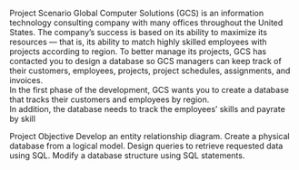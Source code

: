 Project Scenario
Global Computer Solutions (GCS) is an information technology consulting company with many offices throughout the United States. 
The company’s success is based on its ability to maximize its resources — that is, its ability to match highly skilled employees with projects according to region. 
To better manage its projects, GCS has contacted you to design a database so GCS managers can keep track of their customers, employees, projects, project schedules, assignments, and invoices.  
In the first phase of the development, GCS wants you to create a database that tracks their customers and employees by region.  
In addition, the database needs to track the employees’ skills and payrate by skill

Project Objective
Develop an entity relationship diagram.
Create a physical database from a logical model.
Design queries to retrieve requested data using SQL.
Modify a database structure using SQL statements.
